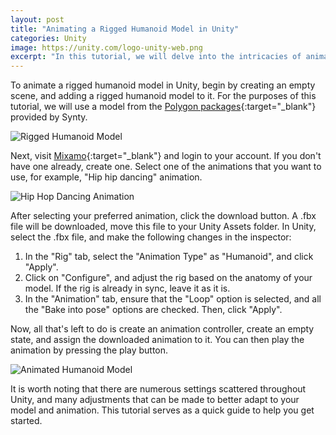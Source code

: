 ```yaml
---
layout: post
title: "Animating a Rigged Humanoid Model in Unity"
categories: Unity
image: https://unity.com/logo-unity-web.png
excerpt: "In this tutorial, we will delve into the intricacies of animating a humanoid model in Unity."
---
```


To animate a rigged humanoid model in Unity, begin by creating an empty scene, and adding a rigged humanoid model to it. For the purposes of this tutorial, we will use a model from the [Polygon packages](https://syntystore.com/collections/frontpage){:target="_blank"} provided by Synty.

![Rigged Humanoid Model](https://i.imgur.com/QLLLaia.png)

Next, visit [Mixamo](https://www.mixamo.com/#/){:target="_blank"} and login to your account. If you don't have one already, create one. Select one of the animations that you want to use, for example, "Hip hip dancing" animation.

![Hip Hop Dancing Animation](https://i.imgur.com/b0yBgs1.png)

After selecting your preferred animation, click the download button. A .fbx file will be downloaded, move this file to your Unity Assets folder. In Unity, select the .fbx file, and make the following changes in the inspector:

1. In the "Rig" tab, select the "Animation Type" as "Humanoid", and click "Apply".
2. Click on "Configure", and adjust the rig based on the anatomy of your model. If the rig is already in sync, leave it as it is.
3. In the "Animation" tab, ensure that the "Loop" option is selected, and all the "Bake into pose" options are checked. Then, click "Apply".

Now, all that's left to do is create an animation controller, create an empty state, and assign the downloaded animation to it. You can then play the animation by pressing the play button.

![Animated Humanoid Model](https://i.imgur.com/jyLScxW.gif)

It is worth noting that there are numerous settings scattered throughout Unity, and many adjustments that can be made to better adapt to your model and animation. This tutorial serves as a quick guide to help you get started.
